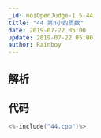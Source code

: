 ```yaml
---
_id: noiOpenJudge-1.5-44
title: "44 第n小的质数"
date: 2019-07-22 05:00
update: 2019-07-22 05:00
author: Rainboy
---
```


## 解析

## 代码

```c
<%-include("44.cpp")%>
```

